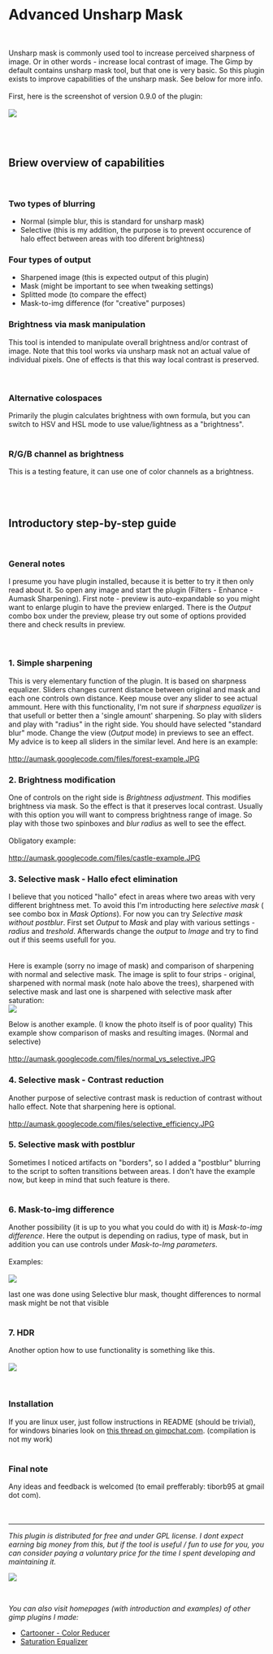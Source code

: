 <br>

<h1>Advanced Unsharp Mask</h1>

<br>

Unsharp mask is commonly used tool to increase perceived sharpness of image. Or in other words - increase local contrast of image. The Gimp by default contains unsharp mask tool, but that one is very basic. So this plugin exists to improve capabilities of the unsharp mask. See below for more info.<br>
<br>
First, here is the screenshot of version 0.9.0 of the plugin:<br>
<br>
<img src='http://aumask.googlecode.com/files/aumask-0.9.0-window.png' />


<br><br>

<h2>Briew overview of capabilities</h2>

<br>

<h3>Two types of blurring</h3>

<ul><li>Normal (simple blur, this is standard for unsharp mask)<br>
</li><li>Selective (this is my addition, the purpose is to prevent occurence of halo effect between areas with too diferent brightness)</li></ul>

<h3>Four types of output</h3>

<ul><li>Sharpened image (this is expected output of this plugin)<br>
</li><li>Mask (might be important to see when tweaking settings)<br>
</li><li>Splitted mode (to compare the effect)<br>
</li><li>Mask-to-img difference (for "creative" purposes)</li></ul>

<h3>Brightness via mask manipulation</h3>

This tool is intended to manipulate overall brightness and/or contrast of image. Note that this tool works via unsharp mask not an actual value of individual pixels. One of effects is that this way local contrast is preserved.<br>
<br>
<br>
<h3>Alternative colospaces</h3>

Primarily the plugin calculates brightness with own formula, but you can switch to HSV and HSL mode to use value/lightness as a "brightness".<br>
<br>
<h3>R/G/B channel as brightness</h3>

This is a testing feature, it can use one of color channels as a brightness.<br>
<br>
<br><br>

<h2>Introductory step-by-step guide</h2>

<br>

<h3>General notes</h3>

I presume you have plugin installed, because it is better to try it then only read about it. So open any image and start the plugin (Filters - Enhance - Aumask Sharpening). First note - preview is auto-expandable so  you might want to enlarge plugin to have the preview enlarged. There is the <i>Output</i> combo box under the preview, please try out some of options provided there and check results in preview.<br>
<br>
<br>
<h3>1. Simple sharpening</h3>

This is very elementary function of the plugin. It is based on sharpness equalizer. Sliders changes current distance between original and mask and each one controls own distance. Keep mouse over any slider to see actual ammount. Here with this functionality, I'm not sure if <i>sharpness equalizer</i> is that usefull or better then a 'single amount' sharpening. So play with sliders and play with "radius" in the right side. You should have selected "standard blur" mode. Change the view (<i>Output</i> mode) in previews to see an effect. My advice is to keep all sliders in the similar level. And here is an example:<br>
<br>
<a href='http://aumask.googlecode.com/files/forest-example.JPG'>http://aumask.googlecode.com/files/forest-example.JPG</a>

<h3>2. Brightness modification</h3>

One of controls on the right side is <i>Brightness adjustment</i>. This modifies brightness via mask. So the effect is that it preserves local contrast. Usually with this option you will want to compress brightness range of image. So play with those two spinboxes and <i>blur radius</i> as well to see the effect.<br>
<br>
Obligatory example:<br>
<br>
<a href='http://aumask.googlecode.com/files/castle-example.JPG'>http://aumask.googlecode.com/files/castle-example.JPG</a>

<h3>3. Selective mask - Hallo efect elimination</h3>

I believe that you noticed "hallo" efect in areas where two areas with very different brightness met. To avoid this I'm introducting here <i>selective mask</i> ( see combo box in <i>Mask Options</i>). For now you can try <i>Selective mask without postblur</i>. First set <i>Output</i> to <i>Mask</i> and play with various settings - <i>radius</i> and <i>treshold</i>. Afterwards change the <i>output</i> to <i>Image</i> and try to find out if this seems usefull for you.<br>
<br>
<br>
Here is example (sorry no image of mask) and comparison of sharpening with normal and selective mask. The image is split to four strips - original, sharpened with normal mask (note halo above the trees), sharpened with selective mask and last one is sharpened with selective mask after saturation:<br>
<img src='http://aumask.googlecode.com/files/Normal_vs_selective-coast.jpg' />

Below is another example. (I know the photo itself is of poor quality) This example show comparison of masks and resulting images. (Normal and selective)<br>
<br>
<a href='http://aumask.googlecode.com/files/normal_vs_selective.JPG'>http://aumask.googlecode.com/files/normal_vs_selective.JPG</a>

<h3>4. Selective mask - Contrast reduction</h3>

Another purpose of selective contrast mask is reduction of contrast without hallo effect. Note that sharpening here is optional.<br>
<br>
<a href='http://aumask.googlecode.com/files/selective_efficiency.JPG'>http://aumask.googlecode.com/files/selective_efficiency.JPG</a>

<h3>5. Selective mask with postblur</h3>

Sometimes I noticed artifacts on "borders", so I added a "postblur" blurring to the script to soften transitions between areas. I don't have the example now, but keep in mind that such feature is there.<br>
<br>
<h3>6. Mask-to-img difference</h3>

Another possibility (it is up to you what you could do with it) is <i>Mask-to-img difference</i>. Here the output is depending on radius, type of mask, but in addition you can use controls under <i>Mask-to-Img parameters</i>.<br>
<br>
Examples:<br>
<br>
<img src='http://aumask.googlecode.com/files/imask_to_img_diff.jpg' />

last one was done using Selective blur mask, thought differences to normal mask might be not that visible<br>
<br>
<h3>7. HDR</h3>

Another option how to use functionality is something like this.<br>
<br>
<img src='http://aumask.googlecode.com/files/poor_mans_HDR.jpg' />

<br>

<h3>Installation</h3>

If you are linux user, just follow instructions in README (should be trivial), for windows binaries look on <a href='http://www.gimpchat.com/viewtopic.php?f=7&t=6653&p=97528#p97528'>this thread on gimpchat.com</a>. (compilation is not my work)<br>
<br>
<h3>Final note</h3>

Any ideas and feedback is welcomed (to email prefferably: tiborb95 at gmail dot com).<br>
<br>
<br>
<hr />



<i>This plugin is distributed for free and under GPL license. I dont expect earning big money from this, but if the tool is useful / fun to use for you, you can consider paying a voluntary price for the time I spent developing and maintaining it.</i>

<a href='https://www.paypal.com/cgi-bin/webscr?cmd=_s-xclick&hosted_button_id=GBERSY833N4AA'><img src='https://www.paypalobjects.com/en_US/i/btn/btn_donateCC_LG.gif' border='0'></img></a>

<br>

<i>You can also visit homepages (with introduction and examples) of other gimp plugins I made:</i>

<ul><li><a href='http://code.google.com/p/cartooner-color-reducer/wiki/cartoonerIntroduction'>Cartooner - Color Reducer</a>
</li><li><a href='http://code.google.com/p/satequalizer/wiki/Introduction'>Saturation Equalizer</a>